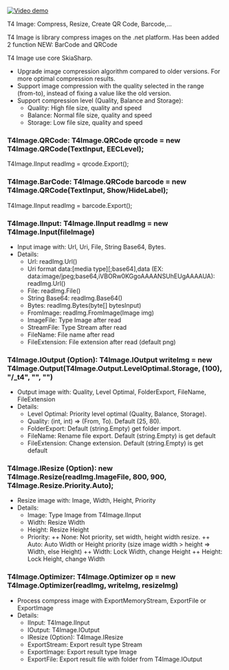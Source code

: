[![Video demo](https://img.youtube.com/vi/QHQsBKkcvoE/0.jpg)](https://www.youtube.com/watch?v=QHQsBKkcvoE "Video demo")

T4 Image: Compress, Resize, Create QR Code, Barcode,...

T4 Image is library compress images on the .net platform. Has been added 2 function NEW: BarCode and QRCode

T4 Image use core SkiaSharp.
- Upgrade image compression algorithm compared to older versions. For more optimal compression results.
- Support image compression with the quality selected in the range (from-to), instead of fixing a value like the old version.
- Support compression level (Quality, Balance and Storage):
   + Quality: High file size, quality and speed
   + Balance: Normal file size, quality and speed
   + Storage: Low file size, quality and speed

### T4Image.QRCode: T4Image.QRCode qrcode = new T4Image.QRCode(TextInput, EECLevel);
T4Image.IInput readImg = qrcode.Export();

### T4Image.BarCode: T4Image.QRCode barcode = new T4Image.QRCode(TextInput, Show/HideLabel);
T4Image.IInput readImg = barcode.Export();

### T4Image.IInput: T4Image.IInput readImg = new T4Image.Input(fileImage)
- Input image with: Url, Uri, File, String Base64, Bytes.
- Details: 
   + Url: readImg.Url()
   + Uri format data:[media type][;base64],data (EX: data:image/jpeg;base64,iVBORw0KGgoAAAANSUhEUgAAAAUA): readImg.Url()
   + File: readImg.File()
   + String Base64: readImg.Base64()
   + Bytes: readImg.Bytes(byte[] bytesInput)
   + FromImage: readImg.FromImage(Image img)
   + ImageFile: Type Image after read
   + StreamFile: Type Stream after read
   + FileName: File name after read
   + FileExtension: File extension after read (default png)

### T4Image.IOutput (Option): T4Image.IOutput writeImg = new T4Image.Output(T4Image.Output.LevelOptimal.Storage, (100), "/_t4", "", "")
- Output image with: Quality, Level Optimal, FolderExport, FileName, FileExtension
- Details:
   + Level Optimal: Priority level optimal (Quality, Balance, Storage).
   + Quality: (int, int) => (From, To). Default (25, 80).
   + FolderExport: Default (string.Empty) get folder import.
   + FileName: Rename file export. Default (string.Empty) is get default 
   + FileExtension: Change extension. Default (string.Empty) is get default

### T4Image.IResize (Option): new T4Image.Resize(readImg.ImageFile, 800, 900, T4Image.Resize.Priority.Auto);
- Resize image with: Image, Width, Height, Priority
- Details:
   + Image: Type Image from T4Image.IInput
   + Width: Resize Width
   + Height: Resize Height
   + Priority:
      ++ None: Not priority, set width, height width resize.
      ++ Auto: Auto Width or Height priority (size image width > height => Width, else Height)
      ++ Width: Lock Width, change Height
      ++ Height: Lock Height, change Width

### T4Image.Optimizer: T4Image.Optimizer op = new T4Image.Optimizer(readImg, writeImg, resizeImg)
- Process compress image with ExportMemoryStream, ExportFile or ExportImage
- Details:
   + IInput: T4Image.IInput
   + IOutput: T4Image.IOutput
   + IResize (Option): T4Image.IResize
   + ExportStream: Export result type Stream
   + ExportImage: Export result type Image
   + ExportFile: Export result file with folder from T4Image.IOutput
